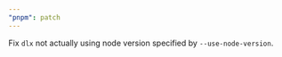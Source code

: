 ```yaml
---
"pnpm": patch
---
```


Fix `dlx` not actually using node version specified by `--use-node-version`.
